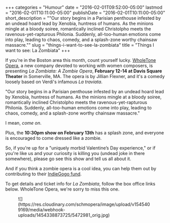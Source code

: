 +++
categories = "Humour"
date = "2016-02-01T09:52:00-05:00"
lastmod = "2016-02-01T10:11:00-05:00"
publishDate = "2016-02-01T10:11:00-05:00"
short_description = "&quot;Our story begins in a Parisian penthouse infested by an undead hoard lead by Xenobia, huntress of humans. As the minions mingle at a bloody soiree, romantically inclined Christolpho meets the ravenous-yet-rapturous Philonia. Suddenly, all-too-human emotions come into play, leading to chaos, comedy, and a splash-zone worthy chainsaw massacre.&quot;"
slug = "things-i-want-to-see-la-zombiata"
title = "Things I want to see: La Zombiata"
+++

If you're in the Boston area this month, count yourself lucky. [WholeTone Opera](http://wholetoneopera.com/), a new company devoted to working with women composers, is presenting *La Zombiata: A Zombie Opera*, **February 12-14 at Davis Square Theater** in Somerville, MA. The opera is by Jillian Flexner, and it's a comedy loosely based on Verdi's infamous *La traviata*. 

"Our story begins in a Parisian penthouse infested by an undead hoard lead by Xenobia, huntress of humans. As the minions mingle at a bloody soiree, romantically inclined Christolpho meets the ravenous-yet-rapturous Philonia. Suddenly, all-too-human emotions come into play, leading to chaos, comedy, and a splash-zone worthy chainsaw massacre."

I mean, *come on*. 

Plus, the **10:30pm show on February 13th** has a splash zone, and everyone is encouraged to come dressed like a zombie.

So, if you're up for a "uniquely morbid Valentine’s Day experience," or if you're like us and your curiosity is killing you (undead joke in there somewhere), please go see this show and tell us all about it.

And if you think a zombie opera is a cool idea, you can help them out by contributing to their [IndieGogo fund](https://www.indiegogo.com/projects/raise-the-dead--2#/).

To get details and ticket info for *La Zombiata*, follow the box office links below. WholeTone Opera, we're sorry to miss this one.

<figure data-type="image">
![](https://res.cloudinary.com/schmopera/image/upload/v1545409169/media/webhook-uploads/1454338873725/5472981_orig.jpg)
</figure>
